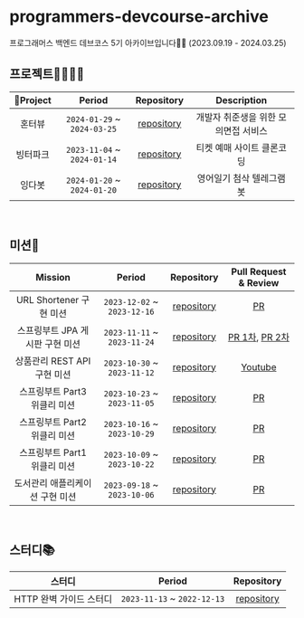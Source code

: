 # programmers-devcourse-archive
프로그래머스 백엔드 데브코스 5기 아카이브입니다👩‍💻 (2023.09.19 - 2024.03.25)

## 프로젝트👨‍👩‍👧‍👦
|Project | Period | Repository | Description | 
|:-----:|:-----:|:---:|:---:|
| 혼터뷰 | `2024-01-29` ~ `2024-03-25` | [repository](https://github.com/DevCourse-I6/Team-I6-Honterview-BE) | 개발자 취준생을 위한 모의면접 서비스 |
| 빙터파크 | `2023-11-04` ~ `2024-01-14` | [repository](https://github.com/Team-BingBong/BE-05-Bingterpark) | 티켓 예매 사이트 클론코딩 |
| 잉다봇 | `2024-01-20` ~ `2024-01-20` | [repository](https://github.com/eunbc/EngdaBot) | 영어일기 첨삭 텔레그램 봇 |

<br/>

## 미션📮
| Mission | Period | Repository | Pull Request & Review |
 |:-----:|:-----:|:---:|:---:|
 | URL Shortener 구현 미션 | `2023-12-02` ~ `2023-12-16` | [repository](https://github.com/eunbc/devcourse-url-shortener) | [PR](https://github.com/prgrms-be-devcourse/springboot-url-shortener/pull/67) |
 | 스프링부트 JPA 게시판 구현 미션 | `2023-11-11` ~ `2023-11-24` | [repository](https://github.com/eunbc/devcourse-board-jpa) | [PR 1차](https://github.com/prgrms-be-devcourse/springboot-board-jpa/pull/272), [PR 2차](https://github.com/prgrms-be-devcourse/springboot-board-jpa/pull/283) |
 | 상품관리 REST API 구현 미션 | `2023-10-30` ~ `2023-11-12` | [repository](https://github.com/eunbc/kurly-project) | [Youtube](https://youtu.be/rz1c6wto_9M) |
 | 스프링부트 Part3 위클리 미션 | `2023-10-23` ~ `2023-11-05` | [repository](https://github.com/eunbc/spring-boot) | [PR](https://github.com/prgrms-be-devcourse/springboot-basic/pull/962)|
 | 스프링부트 Part2 위클리 미션 | `2023-10-16` ~ `2023-10-29` | [repository](https://github.com/eunbc/spring-boot) | [PR](https://github.com/prgrms-be-devcourse/springboot-basic/pull/926) |
 | 스프링부트 Part1 위클리 미션 | `2023-10-09` ~ `2023-10-22` | [repository](https://github.com/eunbc/spring-boot) | [PR](https://github.com/prgrms-be-devcourse/springboot-basic/pull/887) |
 | 도서관리 애플리케이션 구현 미션 | `2023-09-18` ~ `2023-10-06` | [repository](https://github.com/eunbc/java-library-management-program)  | [PR](https://github.com/prgrms-be-devcourse/java-library-management/pull/19)|
 
<br/>

## 스터디📚
| 스터디 | Period | Repository | 
|:-----:|:-----:|:---:|
| HTTP 완벽 가이드 스터디 | `2023-11-13` ~ `2022-12-13` | [repository](https://github.com/Team-BingBong/Http-Complete-Guide) | 
